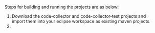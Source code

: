 Steps for building and running the projects are as below:
1. Download the code-collector and code-collector-test projects and import them into your eclipse workspace as existing maven projects.
2. 

